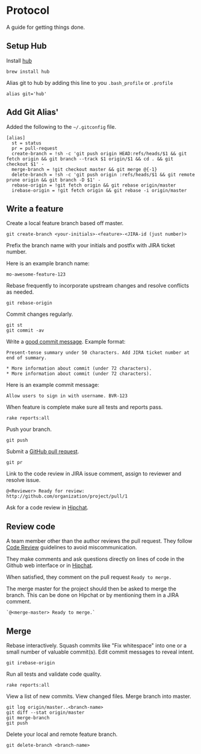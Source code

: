 Protocol
========

A guide for getting things done.

<!--

Set up laptop
-------------

Install the latest version of Xcode from the App Store.

Set up your laptop with [this script](https://github.com/thoughtbot/laptop)
and [these dotfiles](https://github.com/thoughtbot/dotfiles).

Create Rails app
----------------

Get Suspenders.

    gem install suspenders

Create the app.

    suspenders app --heroku true --github organization/app

Create iOS app
--------------

Create a new project in Xcode with these settings:

* Check 'Create local git repository for this project'.
* Check 'Use Automatic Reference Counting'.
* Set an appropriate 2 or 3 letter class prefix.
* Set the Base SDK to 'Latest iOS'.
* Set the iOS Deployment Target to 6.0.
* Use the Apple LLVM compiler.

Get liftoff.

    gem install liftoff

Run liftoff in the project directory.

    liftoff

Set up Rails app
----------------

Get the code.

    git clone git@github.com:organization/app.git

Set up the app's dependencies.

    cd project
    ./bin/setup

Use [Heroku config](https://github.com/ddollar/heroku-config) to get `ENV`
variables.

    heroku config:pull --remote staging

Delete extra lines in `.env`, leaving only those needed for app to function
properly. For example: `BRAINTREE_MERCHANT_ID` and `S3_SECRET`.

Use [Foreman](http://goo.gl/oy4uw) to run the app locally.

    foreman start

It uses your `.env` file and `Procfile` to run processes just like Heroku's
[Cedar](https://devcenter.heroku.com/articles/cedar/) stack.

Maintain a Rails app
--------------------

* Avoid including files in source control that are specific to your
  development machine or process.
* Delete local and remote feature branches after merging.
* Perform work in a feature branch.
* Rebase frequently to incorporate upstream changes.
* Use a [pull request](http://goo.gl/Kmdee) for code reviews.

-->

Setup Hub
-----------
Install [hub](https://github.com/defunkt/hub)

    brew install hub

Alias git to hub by adding this line to you ``.bash_profile`` or ``.profile``

    alias git='hub'

Add Git Alias'
-------------

Added the following to the ``~/.gitconfig`` file.

    [alias]
      st = status
      pr = pull-request
      create-branch = !sh -c 'git push origin HEAD:refs/heads/$1 && git fetch origin && git branch --track $1 origin/$1 && cd . && git checkout $1' -
      merge-branch = !git checkout master && git merge @{-1}
      delete-branch = !sh -c 'git push origin :refs/heads/$1 && git remote prune origin && git branch -D $1' -
      rebase-origin = !git fetch origin && git rebase origin/master
      irebase-origin = !git fetch origin && git rebase -i origin/master

Write a feature
---------------

Create a local feature branch based off master.

    git create-branch <your-initials>-<feature>-<JIRA-id (just number)>

Prefix the branch name with your initials and postfix with JIRA ticket number.

Here is an example branch name:

    mo-awesome-feature-123

Rebase frequently to incorporate upstream changes and resolve conflicts as needed.

    git rebase-origin

Commit changes regularly.

    git st
    git commit -av

Write a [good commit message](http://goo.gl/w11us). Example format:

    Present-tense summary under 50 characters. Add JIRA ticket number at end of summary.

    * More information about commit (under 72 characters).
    * More information about commit (under 72 characters).

Here is an example commit message:

    Allow users to sign in with username. BVR-123

When feature is complete make sure all tests and reports pass.

    rake reports:all

Push your branch.

    git push

Submit a [GitHub pull request](http://goo.gl/Kmdee).

    git pr

Link to the code review in JIRA issue comment, assign to reviewer and resolve issue.

    @<Reviewer> Ready for review: http://github.com/organization/project/pull/1

Ask for a code review in [Hipchat](http://hipchat.com).

Review code
-----------

A team member other than the author reviews the pull request. They follow
[Code Review](../code-review) guidelines to avoid
miscommunication.

They make comments and ask questions directly on lines of code in the Github
web interface or in [Hipchat](http://hipchat.com).

When satisfied, they comment on the pull request `Ready to merge.`

The merge master for the project should then be asked to merge the branch.
This can be done on Hipchat or by mentioning them in a JIRA comment.

    `@<merge-master> Ready to merge.`

Merge
-----

Rebase interactively. Squash commits like "Fix whitespace" into one or a
small number of valuable commit(s). Edit commit messages to reveal intent.

    git irebase-origin

Run all tests and validate code quality.

    rake reports:all

View a list of new commits. View changed files. Merge branch into master.

    git log origin/master..<branch-name>
    git diff --stat origin/master
    git merge-branch
    git push

Delete your local and remote feature branch.

    git delete-branch <branch-name>

<!--

Deploy
------

View a list of new commits. View changed files. Deploy to
[Heroku](https://devcenter.heroku.com/articles/quickstart) staging.

    git fetch staging
    git log staging/master..master
    git diff --stat staging/master
    git push staging

If necessary, run migrations and restart the dynos.

    heroku run rake db:migrate --remote staging
    heroku restart --remote staging

[Introspect](http://goo.gl/tTgVF) to make sure everything's ok.

    watch heroku ps --remote staging

Test the feature in browser.

Deploy to production.

    git fetch production
    git log production/master..master
    git diff --stat production/master
    git push production
    heroku run rake db:migrate --remote production
    heroku restart --remote production
    watch heroku ps --remote production

Watch logs and metrics dashboards.

Close pull request and comment `Merged.`

Set Up Production Environment
-----------------------------

* Make sure that your
  [`Procfile`](https://devcenter.heroku.com/articles/procfile)
  is set up to run Unicorn.
* Make sure the PG Backups add-on is enabled.
* Create a read-only [Heroku Follower](http://goo.gl/xWDMx) for your
  production database. If a Heroku database outage occurs, Heroku can use the
  follower to get your app back up and running faster.

-->